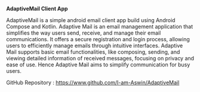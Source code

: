 
**AdaptiveMail Client App**

AdaptiveMail is a simple android email client app build using Android Compose and Kotlin.
Adaptive Mail is an email management application that simplifies the way users send, receive, and manage their email communications. It offers a secure registration and login process, allowing users to efficiently manage emails through intuitive interfaces. Adaptive Mail supports basic email functionalities, like composing, sending, and viewing detailed information of received messages, focusing on privacy and ease of use. Hence Adaptive Mail aims to simplify communication for busy users.

GitHub Repository : https://www.github.com/I-am-Aswin/AdaptiveMail